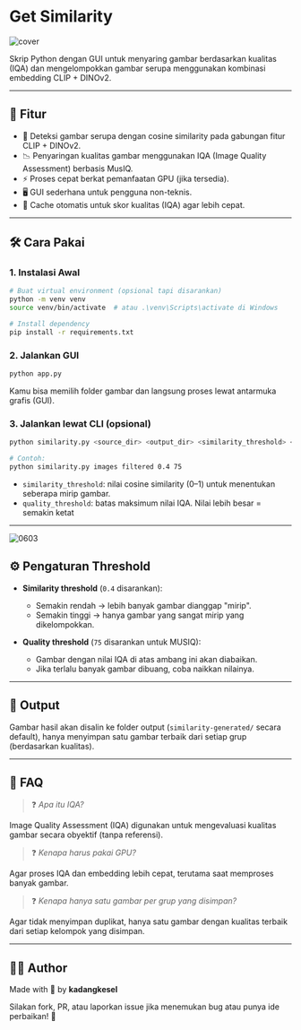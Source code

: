 # Get Similarity
![cover](https://github.com/user-attachments/assets/33a28a67-c03d-43eb-ba9c-019a2b09d7fe)

Skrip Python dengan GUI untuk menyaring gambar berdasarkan kualitas (IQA) dan mengelompokkan gambar serupa menggunakan kombinasi embedding CLIP + DINOv2.

---

## 🚀 Fitur

* 🔎 Deteksi gambar serupa dengan cosine similarity pada gabungan fitur CLIP + DINOv2.
* 📉 Penyaringan kualitas gambar menggunakan IQA (Image Quality Assessment) berbasis MusIQ.
* ⚡ Proses cepat berkat pemanfaatan GPU (jika tersedia).
* 🖥️ GUI sederhana untuk pengguna non-teknis.
* 💾 Cache otomatis untuk skor kualitas (IQA) agar lebih cepat.

---

## 🛠️ Cara Pakai

### 1. Instalasi Awal

```bash
# Buat virtual environment (opsional tapi disarankan)
python -m venv venv
source venv/bin/activate  # atau .\venv\Scripts\activate di Windows

# Install dependency
pip install -r requirements.txt
```

### 2. Jalankan GUI

```bash
python app.py
```

Kamu bisa memilih folder gambar dan langsung proses lewat antarmuka grafis (GUI).

### 3. Jalankan lewat CLI (opsional)

```bash
python similarity.py <source_dir> <output_dir> <similarity_threshold> <quality_threshold>

# Contoh:
python similarity.py images filtered 0.4 75
```

* `similarity_threshold`: nilai cosine similarity (0–1) untuk menentukan seberapa mirip gambar.
* `quality_threshold`: batas maksimum nilai IQA. Nilai lebih besar = semakin ketat

---
![0603](https://github.com/user-attachments/assets/f7a438ec-5b35-4b0b-8ff2-ad4fc8fe445f)

## ⚙️ Pengaturan Threshold

* **Similarity threshold** (`0.4` disarankan):

  * Semakin rendah → lebih banyak gambar dianggap "mirip".
  * Semakin tinggi → hanya gambar yang sangat mirip yang dikelompokkan.

* **Quality threshold** (`75` disarankan untuk MUSIQ):

  * Gambar dengan nilai IQA di atas ambang ini akan diabaikan.
  * Jika terlalu banyak gambar dibuang, coba naikkan nilainya.

---

## 📁 Output

Gambar hasil akan disalin ke folder output (`similarity-generated/` secara default), hanya menyimpan satu gambar terbaik dari setiap grup (berdasarkan kualitas).

---

## 🙋 FAQ

> ❓ *Apa itu IQA?*

Image Quality Assessment (IQA) digunakan untuk mengevaluasi kualitas gambar secara obyektif (tanpa referensi).

> ❓ *Kenapa harus pakai GPU?*

Agar proses IQA dan embedding lebih cepat, terutama saat memproses banyak gambar.

> ❓ *Kenapa hanya satu gambar per grup yang disimpan?*

Agar tidak menyimpan duplikat, hanya satu gambar dengan kualitas terbaik dari setiap kelompok yang disimpan.

---

## 👨‍💻 Author

Made with 🤍 by **kadangkesel**

Silakan fork, PR, atau laporkan issue jika menemukan bug atau punya ide perbaikan! 🚀
